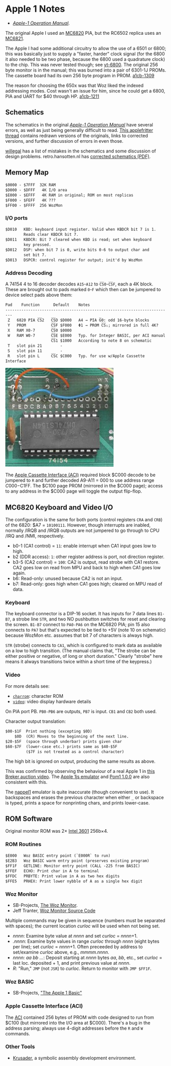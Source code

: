 Apple 1 Notes
=============

- [_Apple-1 Operation Manual_][a1man].

The original Apple I used an [MC6820] PIA, but the RC6502 replica uses
an [MC6821].

The Apple I had some additional circuitry to allow the use of a 6501
or 6800; this was basically just to supply a "faster, harder" clock
signal (for the 6800 it also needed to be two phase, because the 6800
used a quadrature clock) to the chip. This was never tested though;
see [yt-6800]. The original 256 byte monitor is in the manual; this
was burned into a pair of 6301-1J PROMs. The cassette board had its
own 256 byte program in PROM. [a1cb-1309]

The reason for choosing the 650x was that Woz liked the indexed
addressing modes. Cost wasn't an issue for him, since he could get a
6800, PIA and UART for $40 through HP. [a1cb-1211]


Schematics
----------

The schematics in the original [_Apple-1 Operation Manual_][a1man] have
several errors, as well as just being generally difficult to read. [This
applefritter thread][a1sch] contains redrawn versions of the originals,
links to corrected versions, and further discussion of errors in even
those.

[willegal] has a list of mistakes in the schematics and some discussion of
design problems. retro.hansotten.nl has [corrected schematics
(PDF)][hansotten].


Memory Map
----------

    $0000 - $7FFF  32K RAM
    $D000 - $DFFF   4K I/O area
    $E000 - $EFFF   4K RAM in original; ROM on most replicas
    $F000 - $FEFF   4K ???
    $FF00 - $FFFF  256 WozMon

### I/O ports

    $D010   KBD: keyboard input register. Valid when KBDCR bit 7 is 1.
            Reads clear KBDCR bit 7.
    $D011   KBDCR: Bit 7 cleared when KBD is read; set when keyboard
            key pressed.
    $D012   DSP: when bit 7 is 0, write bits 0-6 to output char and
            set bit 7.
    $D013   DSPCR: control register for output; init'd by WozMon

### Address Decoding

A 74154 4 to 16 decoder decodes `A15`-`A12` to `C̅S̅0`-`C̅S̅F`, each a 4K
block. These are brought out to pads marked `0`-`F` which then can be
jumpered to device select pads above them:

    Pad    Function      Default    Notes
    -------------------------------------------------------------------------
     Z   6820 PIA C̅S̅2   C̅S̅D $D000   A4 → PIA G̅0: odd 16-byte blocks
     Y   PROM           C̅S̅F $F000   Φ1 → PROM C̅S̅₁; mirrored in full 4K?
     X   RAM X0-7       C̅S̅0 $0000
     W   RAM W0-7       C̅S̅E $E000   Typ. for Integer BASIC, per ACI manual
                        C̅S̅1 $1000   According to note 8 on schematic
     T   slot pin 21        -
     S   slot pin 11        -
     R   slot pin L     C̅S̅C $C000   Typ. for use w/Apple Cassette Interface

![74154 and jumpers](a1decode.jpg)

The [Apple Cassette Interface (ACI)][aci] required block $C000 decode
to be jumpered to `R` and further decoded A9-A11 = 000 to use address
range $C000-$C1FF. The $C100 page PROM (mirrored in the $C000 page);
access to any address in the $C000 page will toggle the output
flip-flop.


MC6820 Keyboard and Video I/O
-----------------------------

The configuration is the same for both ports (control registers `CRA`
and `CRB`) of the 6820: $A7 = `10100111`. However, though interrupts
are inabled, normally /IRQB and /IRQB outputs are not jumpered to go
through to CPU /IRQ and /NMI, respectively.

- b0-1 (CA1 control) = `11`: enable interrupt when CA1 input goes low to high.
- b2 (DDR access): `1`: other register address is port, not direction register.
- b3-5 (CA2 control) = `100`: CA2 is output, read strobe with CA1 restore.
  CA2 goes low on read from MPU and back to high when CA1 goes low again.
- b6: Read-only: unused because CA2 is not an input.
- b7: Read-only: goes high when CA1 goes high; cleared on MPU read of data.

### Keyboard

The keyboard connector is a DIP-16 socket. It has inputs for 7 data
lines `B1-B7`, a strobe line `STR`, and two NO pushbutton switches for
reset and clearing the screen. `B1-B7` connect to `PA0-PA6` on the
MC6820 PIA; pin 15 also connects to `PA7` but that's expected to be
tied to +5V (note 10 on schematic) because WozMon etc. assumes that
bit 7 of characters is always high.

`STR` (strobe) connects to `CA1`, which is configured to mark data as
available on a low to high transition. (The manual claims that, "The
strobe can be either positive or negative, of long or short duration."
Clearly "strobe" here means it always transitions twice within a short
time of the keypress.)

### Video

For more details see:
- [`charrom`](charrom.md): character ROM
- [`video`](video.md): video display hardware details

On PIA port PB. `PB0-PB6` are outputs, `PB7` is input. `CB1` and `CB2`
both used.

Character output translation:

    $00-$1F  Print nothing (excepting $0D)
        $0D  (CR) Moves to the beginning of the next line.
    $20-$5F  (space through underbar) prints given char
    $60-$7F  (lower-case etc.) prints same as $40-$5F
             ($7F is not treated as a control character)

The high bit is ignored on output, producing the same results as above.

This was confirmed by observing the behaviour of a real Apple 1 in
[this Breker auction video][breker]. The [Apple 1js emulator][a1js]
and [Pom1 1.0.0][pom1] are also consistent with this.

The [nappel1] emulator is quite inaccurate (though convenient to use).
It backspaces and erases the previous character when either `_` or
backspace is typed, prints a space for nonprinting chars, and prints
lower-case.


ROM Software
------------

Original monitor ROM was 2× [Intel 3601] 256b×4.

### ROM Routines

    $E000   Woz BASIC entry point (`E000R` to run)
    $E2B3   Woz BASIC warm entry point (preserves existing program)
    $FF1F   GETLINE: Monitor entry point (CALL -225 from BASIC)
    $FFEF   ECHO: Print char in A to terminal
    $FFDC   PRBYTE: Print value in A as two hex digits
    $FFE5   PRHEX: Print lower nybble of A as a single hex digit

### Woz Monitor

- SB-Projects, [The Woz Monitor][sbp-wozmon].
- Jeff Tranter, [Woz Monitor Source Code][jt-wozmon]

Multiple commands may be given in sequence (numbers must be separated
with spaces); the current location _curloc_ will be used when not
being set.

- _nnnn_: Examine byte value at _nnnn_ and set _curloc_ = _nnnn_+1.
- _.nnnn_: Examine byte values in range _curloc_ through _nnnn_ (eight
  bytes per line); set _curloc_ = _nnnn_+1. Often preceeded by address
  to set/examine _curloc_ above, e.g., _mmmm.nnnn_.
- _nnnn: aa bb ..._: Deposit starting at _nnnn_ bytes _aa_, _bb_,
  etc., set _curloc_ = last loc. deposited + 1, and print previous
  value at _nnnn_.
- _R_: "Run," `JMP` (not `JSR`) to _curloc_. Return to monitor with
  `JMP $FF1F`.

### Woz BASIC

- SB-Projects, ["The Apple 1 Basic"][sbp-basic]

### Apple Cassette Interface (ACI)

The [ACI] contained 256 bytes of PROM with code designed to run from
$C100 (but mirrored into the I/O area at $C000). There's a bug in the
address parsing; always use 4-digit addresses before the `R` and `W`
commands.

### Other Tools

- [Krusader](krusader.md), a symbolic assembly development environment.



<!-------------------------------------------------------------------->
[MC6820]: http://archive.pcjs.org/pubs/c1p/datasheets/pdfs/MC6820.pdf
[MC6821]: http://archive.pcjs.org/pubs/c1p/datasheets/pdfs/MC6821.pdf
[a1cb-1211]: https://apple1computer.blogspot.com/2012/11/early-apple-1-pcb.html
[a1cb-1309]: https://apple1computer.blogspot.com/2013/09/6800-info-from-woz-per-lionel.html
[a1man]: https://www.applefritter.com/files/a1man.pdf
[a1sch]: https://www.applefritter.com/content/hi-res-jpgs-re-designed-apple-1-schematics
[aci]: https://www.sbprojects.net/projects/apple1/aci.php
[hansotten]: http://retro.hansotten.nl/uploads/apple1/a1%20circuit.pdf
[intel 3601]: https://drive.google.com/file/d/0B9rh9tVI0J5mNDc4NDI4NTEtZmU0MC00MTM5LTg3NTMtODk5NDFiODViZDdj/view
[jt-wozmon]: https://github.com/jefftranter/6502/tree/master/asm/wozmon
[sbp-basic]: https://www.sbprojects.net/projects/apple1/a1basic.php
[sbp-wozmon]: https://www.sbprojects.net/projects/apple1/wozmon.php
[willegal]: http://www.willegal.net/appleii/apple1-hardware.htm
[yt-6800]: https://www.youtube.com/watch?v=ag6pWUhps7U

[a1js]: https://www.scullinsteel.com/apple1/
[breker]: https://youtu.be/wTgyll6IqJY?t=33
[ca-emul]: https://www.callapple.org/soft/ap1/emul.html
[nappel1]: https://github.com/nobuh/napple1
[pom1]: http://pom1.sourceforge.net/
